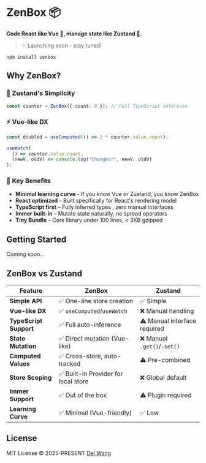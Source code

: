 # ZenBox 📦​​

**Code React like Vue 💚, manage state like Zustand 🐻.**

> ✨ Launching soon - stay tuned!

```shell
npm install zenbox
```

## Why ZenBox?

### 🐻 Zustand's Simplicity

```ts
const counter = ZenBox({ count: 0 }); // Full TypeScript inference
```

### ⚡ Vue-like DX

```ts
const doubled = useComputed(() => 2 * counter.value.count);

useWatch(
  () => counter.value.count,
  (newV, oldV) => console.log("Changed!", newV, oldV)
);
```

### 🚀 Key Benefits

- **Minimal learning curve** - If you know Vue or Zustand, you know ZenBox
- **React optimized** - Built specifically for React's rendering model
- **TypeScript first​​​​**​​ – Fully inferred types , zero manual interfaces
- **​​Immer built-in**​​ – Mutate state naturally, no spread operators
- **Tiny Bundle**​​ – Core library under 100 lines, < 3KB gzipped

## Getting Started

Coming soon...

## ZenBox vs Zustand

| Feature                | ZenBox                               | Zustand                      |
| ---------------------- | ------------------------------------ | ---------------------------- |
| **Simple API**         | ✅ One-line store creation           | ✅ Simple                    |
| **Vue-like DX**        | ✅ `useComputed`/`useWatch`          | ❌ Manual handling           |
| **TypeScript Support** | ✅ Full auto-inference               | ⚠️ Manual interface required |
| **State Mutation**     | ✅ Direct mutation (Vue-like)        | ❌ Manual `.get()`/`.set()`  |
| **Computed Values**    | ✅ Cross-store, auto-tracked         | ⚠️ Pre-combined              |
| **Store Scoping**      | ✅ Built-in Provider for local store | ❌ Global default            |
| **Immer Support**      | ✅ Out of the box                    | ⚠️ Plugin required           |
| **Learning Curve**     | ✅ Minimal (Vue-friendly)            | ✅ Low                       |

## License

MIT License © 2025-PRESENT [Del Wang](https://del.wang)
